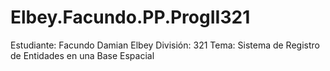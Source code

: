 # Elbey.Facundo.PP.ProgII321

Estudiante: Facundo Damian Elbey
División: 321
Tema: Sistema de Registro de Entidades en una Base Espacial
